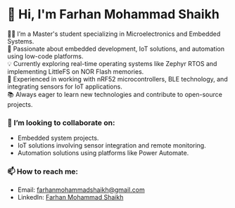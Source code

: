 # 👋 Hi, I'm Farhan Mohammad Shaikh

👨‍💻 I’m a Master's student specializing in Microelectronics and Embedded Systems.  
🔧 Passionate about embedded development, IoT solutions, and automation using low-code platforms.  
💡 Currently exploring real-time operating systems like Zephyr RTOS and implementing LittleFS on NOR Flash memories.  
🚀 Experienced in working with nRF52 microcontrollers, BLE technology, and integrating sensors for IoT applications.  
📚 Always eager to learn new technologies and contribute to open-source projects.

### 🤝 I’m looking to collaborate on:
- Embedded system projects.
- IoT solutions involving sensor integration and remote monitoring.
- Automation solutions using platforms like Power Automate.

### 📫 How to reach me:
- Email: [farhanmohammadshaikh@gmail.com](mailto:farhanmohammadshaikh@gmail.com)
- LinkedIn: [Farhan Mohammad Shaikh](https://www.linkedin.com/in/farhan-mohammad-shaikh)
